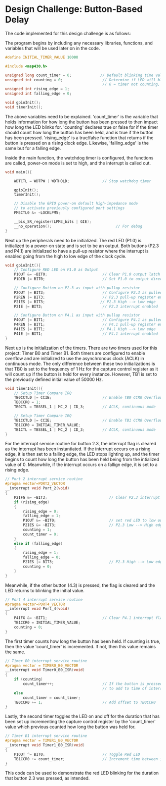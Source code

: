 # Design Challenge: Button-Based Delay
The code implemented for this design challenge is as follows:

The program begins by including any necessary libraries, functions, and variables that will be used later on in the code.
```c
#define INITIAL_TIMER_VALUE 10000

#include <msp430.h>

unsigned long count_timer = 0;             // Default blinking time value
unsigned int counting = 0;                  // Determine if LED will blink by default value or value of LED time pressed
                                            // 0 = timer not counting, 1 = timer counting
unsigned int rising_edge = 1;
unsigned int falling_edge = 0;

void gpioInit();
void timerInit();
```

The above variables need to be explained. 'count_timer' is the variable that holds information for how long the button has been pressed to then impact how long the LED blinks for. 'counting' declares true or false for if the timer should count how long the button has been held, and is true if the button has been pressed. 'rising_edge' is a true/false function that returns if the button is pressed on a rising clock edge. Likewise, 'falling_edge' is the same but for a falling edge.

Inside the main function, the watchdog timer is configured, the functions are called, power-on mode is set to high, and the interrupt is called out.
```c
void main(){

    WDTCTL = WDTPW | WDTHOLD;               // Stop watchdog timer

    gpioInit();
    timerInit();

    // Disable the GPIO power-on default high-impedance mode
    // to activate previously configured port settings
    PM5CTL0 &= ~LOCKLPM5;

    __bis_SR_register(LPM3_bits | GIE);
    __no_operation();                             // For debug
}
```

Next up the peripherals need to be initialized. The red LED (P1.0) is initialized to a power-on state and is set to be an output. Both buttons (P2.3 and P4.1) are initialized to have a pull-up resistor where the interrupt is enabled going from the high to low edge of the clock cycle.
```c
void gpioInit(){
    // Configure RED LED on P1.0 as Output
    P1OUT &= ~BIT0;                         // Clear P1.0 output latch for a defined power-on state
    P1DIR |= BIT0;                          // Set P1.0 to output direction

    // Configure Button on P2.3 as input with pullup resistor
    P2OUT |= BIT3;                          // Configure P2.3 as pulled-up
    P2REN |= BIT3;                          // P2.3 pull-up register enable
    P2IES |= BIT3;                         // P2.3 High --> Low edge
    P2IE |= BIT3;                           // P2.3 interrupt enabled

    // Configure Button on P4.1 as input with pullup resistor
    P4OUT |= BIT1;                          // Configure P4.1 as pulled-up
    P4REN |= BIT1;                          // P4.1 pull-up register enable
    P4IES |= BIT1;                         // P4.1 High --> Low edge
    P4IE |= BIT1;                           // P4.1 interrupt enabled
}
```

Next up is the initialization of the timers. There are two timers used for this project: Timer B0 and Timer B1. Both timers are configured to enable overflow and are initialized to use the asynchronous clock (ACLK) in continuous mode. The only difference between these two initializations is that TB0 is set to the frequency of 1 Hz for the capture control register as it will count up if the button is held for every instance. However, TB1 is set to the previously defined initial value of 50000 Hz.
```c
void timerInit(){
    // Setup Timer Compare IRQ
    TB0CCTL0 |= CCIE;                       // Enable TB0 CCR0 Overflow IRQ
    TB0CCR0 = 1;
    TB0CTL = TBSSEL_1 | MC_2 | ID_3;        // ACLK, continuous mode

    // Setup Timer Compare IRQ
    TB1CCTL0 |= CCIE;                       // Enable TB1 CCR0 Overflow IRQ
    TB1CCR0 = INITIAL_TIMER_VALUE;
    TB1CTL = TBSSEL_1 | MC_2 | ID_3;        // ACLK, continuous mode
}
```

For the interrupt service routine for button 2.3, the interrupt flag is cleared as the interrupt has been instantiated. If the interrupt occurs on a rising edge, it is then set to a falling edge, the LED stops lighting up, and the timer begins to count how long the button has been held being from the intialized value of 0. Meanwhile, if the interrupt occurs on a fallign edge, it is set to a rising edge.
```c
// Port 2 interrupt service routine
#pragma vector=PORT2_VECTOR
__interrupt void Port_2(void)
{
    P2IFG &= ~BIT3;                            // Clear P2.3 interrupt flag
    if (rising_edge)
    {
        rising_edge = 0;
        falling_edge = 1;
        P1OUT &= ~BIT0;                        // set red LED to low output
        P2IES &= ~BIT3;                        // P2.3 Low --> High edge
        counting = 1;
        count_timer = 0;
    }
    else if (falling_edge)
    {
        rising_edge = 1;
        falling_edge = 0;
        P2IES |= BIT3;                         // P2.3 High --> Low edge
        counting = 0;
    }
}
```

Meanwhile, if the other button (4.3) is pressed, the flag is cleared and the LED returns to blinking the initial value.
```c
// Port 4 interrupt service routine
#pragma vector=PORT4_VECTOR
__interrupt void Port_4(void)
{
    P4IFG &= ~BIT1;                         // Clear P4.1 interrupt flag
    TB1CCR0 = INITIAL_TIMER_VALUE;
    counting = 0;
}
```

The first timer counts how long the button has been held. If counting is true, then the value 'count_timer' is incremented. If not, then this value remains the same.
```c
// Timer B0 interrupt service routine
#pragma vector = TIMER0_B0_VECTOR
__interrupt void Timer0_B0_ISR(void)
{
    if (counting)
        count_timer++;                      // If the button is pressed, continue to count the length
                                            // to add to time of interrupt for LED blinking
    else
        count_timer = count_timer;
    TB0CCR0 += 1;                           // Add offset to TB0CCR0
}
```

Lastly, the second timer toggles the LED on and off for the duration that has been set up incrementing the capture control register by the 'count_timer' value which previous counted how long the button was held for.
```c
// Timer B1 interrupt service routine
#pragma vector = TIMER1_B0_VECTOR
__interrupt void Timer1_B0_ISR(void)
{
    P1OUT ^= BIT0;                          // Toggle Red LED
    TB1CCR0 += count_timer;                 // Increment time between interrupts
}
```

This code can be used to demonstrate the red LED blinking for the duration that button 2.3 was pressed, as intended.
